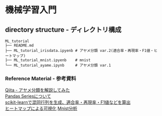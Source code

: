 # 機械学習入門

## directory structure - ディレクトリ構成
```
ML_tutorial
├── README.md
├── ML_tutorial_irisdata.ipyenb # アヤメ分類 var.2(適合率・再現率・F1値・ヒートマップ)
├── ML_tutorial_mnist.ipyenb    # mnist
└── ML_tutorial_ayame.ipynb     # アヤメ分類 var.1
```

### Reference Material - 参考資料
[Qiita - アヤメ分類を解説してみた](https://qiita.com/Hirochon/items/12379d7ca6141f1fb6fa) <br>
[Pandas Seriesについて](https://ai-inter1.com/python-series/) <br>
[scikit-learnで混同行列を生成、適合率・再現率・F1値などを算出](https://note.nkmk.me/python-sklearn-confusion-matrix-score/) <br>
[ヒートマップによる可視化](https://schlaf.ltd/programming/python/scikit-learn-confusion-matrix/)
[Mnist分析](https://toukei-lab.com/mnist)
